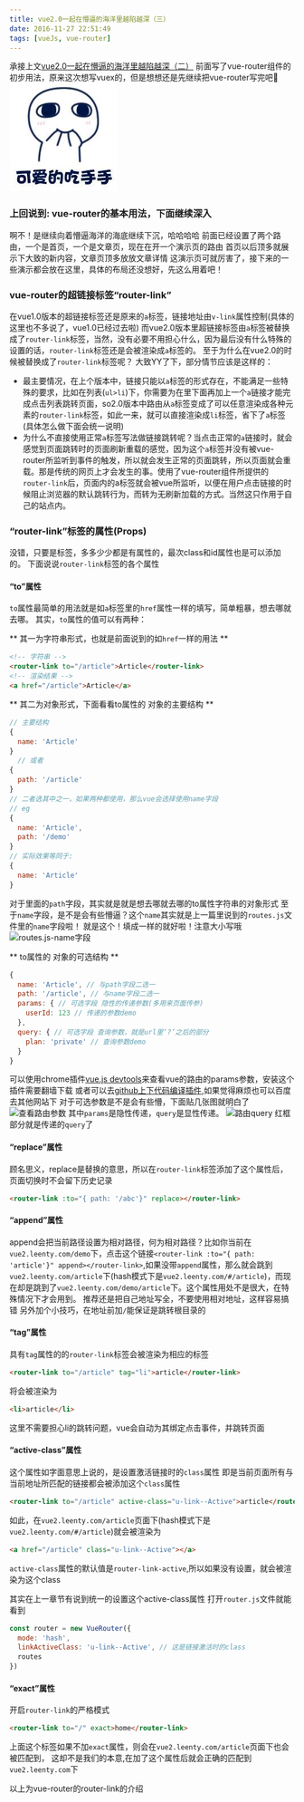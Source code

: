 ```yaml
---
title: vue2.0一起在懵逼的海洋里越陷越深（三）
date: 2016-11-27 22:51:49
tags: [vueJs, vue-router]
---
```

承接上文[vue2.0一起在懵逼的海洋里越陷越深（二）](/2016/11/20/vue2-2/)
前面写了vue-router组件的初步用法，原来这次想写vuex的，但是想想还是先继续把vue-router写完吧🤔
![vue2.0](/img/vue/chiss.jpg)

### 上回说到: vue-router的基本用法，下面继续深入
啊不！是继续向着懵逼海洋的海底继续下沉，哈哈哈哈
前面已经设置了两个路由，一个是首页，一个是文章页，现在在开一个演示页的路由
首页以后顶多就展示下大致的新内容，文章页顶多放放文章详情
这演示页可就厉害了，接下来的一些演示都会放在这里，具体的布局还没想好，先这么用着吧！

### vue-router的超链接标签“router-link”
在vue1.0版本的超链接标签还是原来的`a`标签，链接地址由`v-link`属性控制(具体的这里也不多说了，vue1.0已经过去啦)
而vue2.0版本里超链接标签由`a`标签被替换成了`router-link`标签，当然，没有必要不用担心什么，因为最后没有什么特殊的设置的话，`router-link`标签还是会被渲染成`a`标签的。
至于为什么在vue2.0的时候被替换成了`router-link`标签呢？
大致YY了下，部分情节应该是这样的：

* 最主要情况，在上个版本中，链接只能以`a`标签的形式存在，不能满足一些特殊的要求，比如在列表(`ul>li`)下，你需要为在里下面再加上一个`a`链接才能完成点击列表跳转页面，so2.0版本中路由从`a`标签变成了可以任意渲染成各种元素的`router-link`标签，如此一来，就可以直接渲染成`li`标签，省下了`a`标签(具体怎么做下面会统一说明)
* 为什么不直接使用正常`a`标签写法做链接跳转呢？当点击正常的`a`链接时，就会感觉到页面跳转时的页面刷新重载的感觉，因为这个`a`标签并没有被vue-router所监听到事件的触发，所以就会发生正常的页面跳转，所以页面就会重载。那是传统的网页上才会发生的事。使用了vue-router组件所提供的`router-link`后，页面内的a标签就会被vue所监听，以便在用户点击链接的时候阻止浏览器的默认跳转行为，而转为无刷新加载的方式。当然这只作用于自己的站点内。

### “router-link”标签的属性(Props)
没错，只要是标签，多多少少都是有属性的，最次class和id属性也是可以添加的。
下面说说`router-link`标签的各个属性

#### “to”属性
`to`属性最简单的用法就是如`a`标签里的`href`属性一样的填写，简单粗暴，想去哪就去哪。
其实，`to`属性的值可以有两种：

** 其一为字符串形式，也就是前面说到的如`href`一样的用法 **
```html
<!-- 字符串 -->
<router-link to="/article">Article</router-link>
<!-- 渲染结果 -->
<a href="/article">Article</a>
```

** 其二为对象形式，下面看看to属性的 对象的主要结构 **
```js
// 主要结构
{
  name: 'Article'
}
  // 或者
{
  path: '/article'
}
// 二者选其中之一，如果两种都使用，那么vue会选择使用name字段
// eg
{
  name: 'Article',
  path: '/demo'
}
// 实际效果等同于:
{
  name: 'Article'
}
```
对于里面的`path`字段，其实就是就是想去哪就去哪的to属性字符串的对象形式
至于`name`字段，是不是会有些懵逼？这个`name`其实就是上一篇里说到的`routes.js`文件里的`name`字段啦！
就是这个！填成一样的就好啦！注意大小写哦
![routes.js-name字段](http://upload-images.jianshu.io/upload_images/2005796-74c28829c2945707.png?imageMogr2/auto-orient/strip%7CimageView2/2/w/1240)

** to属性的 对象的可选结构 **
```js
{
  name: 'Article', // 与path字段二选一
  path: '/article', // 与name字段二选一
  params: { // 可选字段 隐性的传递参数(多用来页面传参)
    userId: 123 // 传递的参数demo
  },
  query: { // 可选字段 查询参数，就是url里‘?’之后的部分
    plan: 'private' // 查询参数demo
  }
}
```
可以使用chrome插件[vue.js devtools](https://chrome.google.com/webstore/detail/nhdogjmejiglipccpnnnanhbledajbpd)来查看vue的路由的params参数，安装这个插件需要翻墙下载
或者可以去[github上下代码编译插件](https://github.com/vuejs/vue-devtools),如果觉得麻烦也可以百度去其他网站下
对于可选参数是不是会有些懵，下面贴几张图就明白了
![查看路由参数](http://upload-images.jianshu.io/upload_images/2005796-ad7396a60ead7e5c.png?imageMogr2/auto-orient/strip%7CimageView2/2/w/1240)
其中`params`是隐性传递，`query`是显性传递。
![路由query](http://upload-images.jianshu.io/upload_images/2005796-f8f925d9b68e6367.png?imageMogr2/auto-orient/strip%7CimageView2/2/w/1240)
红框部分就是传递的`query`了

#### “replace”属性
顾名思义，replace是替换的意思，所以在`router-link`标签添加了这个属性后，页面切换时不会留下历史记录
```html
<router-link :to="{ path: '/abc'}" replace></router-link>
```

#### “append”属性
append会把当前路径设置为相对路径，何为相对路径？比如你当前在`vue2.leenty.com/demo`下，点击这个链接`<router-link :to="{ path: 'article'}" append></router-link>`,如果没带`append`属性，那么就会跳到`vue2.leenty.com/article`下(hash模式下是`vue2.leenty.com/#/article`)，而现在却是跳到了`vue2.leenty.com/demo/article`下。这个属性用处不是很大，在特殊情况下才会用到。
推荐还是把自己地址写全，不要使用相对地址，这样容易搞错
另外加个小技巧，在地址前加`/`能保证是跳转根目录的

#### “tag”属性
具有`tag`属性的的`router-link`标签会被渲染为相应的标签
```html
<router-link to="/article" tag="li">article</router-link>
```
将会被渲染为
```html
<li>article</li>
```
这里不需要担心li的跳转问题，vue会自动为其绑定点击事件，并跳转页面

#### “active-class”属性
这个属性如字面意思上说的，是设置激活链接时的`class`属性
即是当前页面所有与当前地址所匹配的链接都会被添加这个`class`属性
```html
<router-link to="/article" active-class="u-link--Active">article</router-link>
```
如此，在`vue2.leenty.com/article`页面下(hash模式下是`vue2.leenty.com/#/article`)就会被渲染为
```html
<a href="/article" class="u-link--Active"></a>
```
`active-class`属性的默认值是`router-link-active`,所以如果没有设置，就会被渲染为这个class

其实在上一章节有说到统一的设置这个active-class属性
打开`router.js`文件就能看到
```js
const router = new VueRouter({
  mode: 'hash',
  linkActiveClass: 'u-link--Active', // 这是链接激活时的class
  routes
})
```

#### “exact”属性
开启`router-link`的严格模式
```html
<router-link to="/" exact>home</router-link>
```
上面这个标签如果不加`exact`属性，则会在`vue2.leenty.com/article`页面下也会被匹配到，
这却不是我们的本意,在加了这个属性后就会正确的匹配到`vue2.leenty.com`下

以上为vue-router的router-link的介绍